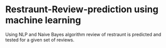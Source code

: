 # Restraunt-Review-prediction using machine learning
Using NLP and Naive Bayes algorithm review of restraunt is predicted and tested for a given set of reviews.
